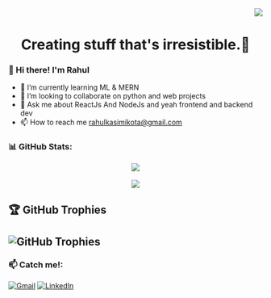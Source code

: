 
<div align="right">

 <a href="http://www.github.com/rahul-9429" align="right">
   <img src="https://komarev.com/ghpvc/?username=rahul-9429&label=+PROFILE+VIEWS+&color=grey" />
</a>
</div>

<div align="center">
  <h1>Creating stuff that's irresistible.💖</h1>
</div>

### 👋 Hi there! I'm Rahul
- 🌱 I’m currently learning ML & MERN
- 💞️ I’m looking to collaborate on python and web projects
- 💬 Ask me about ReactJs And NodeJs and yeah frontend and backend dev
- 📫 How to reach me rahulkasimikota@gmail.com

### 📊 GitHub Stats:
<div align="center">
   
![](https://github-readme-streak-stats.herokuapp.com/?user=rahul-9429&theme=dark&hide_border=false) <br/> <br/>
![](https://github-readme-stats.vercel.app/api/top-langs/?username=rahul-9429&theme=dark&hide_border=false&include_all_commits=false&count_private=false&layout=compact)
</div>

## 🏆 GitHub Trophies
![GitHub Trophies](https://github-profile-trophy.vercel.app/?username=rahul-9429&theme=dark_dimmed&no-frame=false&no-bg=true&margin-w=4)
---
### 📫 Catch me!:
[![Gmail](https://img.shields.io/badge/gmail-%23D14836.svg?style=for-the-badge&logo=gmail&logoColor=white)](mailto:rahulkasimikota@gmail.com) 
[![LinkedIn](https://img.shields.io/badge/linkedin-%230A66C2.svg?style=for-the-badge&logo=linkedin&logoColor=white)](https://www.linkedin.com/in/kasimikotasanthoshrahul/)


<!---
rahul-9429/rahul-9429 is a ✨ special ✨ repository because its `README.md` (this file) appears on your GitHub profile.
You can click the Preview link to take a look at your changes.
--->
